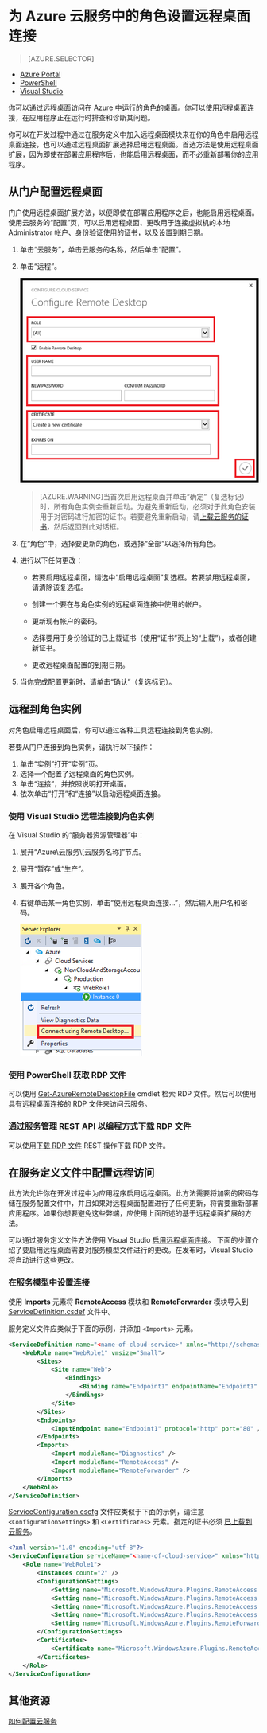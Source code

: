 <properties 
pageTitle="为 Azure 云服务中的角色设置远程桌面连接" 
description="如何配置 Azure 云服务应用程序以允许远程桌面连接" 
services="cloud-services" 
documentationCenter="" 
authors="sbtron" 
manager="timlt" 
editor=""/>
<tags 
ms.service="cloud-services"  
ms.date="07/06/2015" 
wacn.date="10/17/2015"/>

# 为 Azure 云服务中的角色设置远程桌面连接

>[AZURE.SELECTOR]
- [Azure Portal](/documentation/articles/cloud-services-role-enable-remote-desktop)
- [PowerShell](/documentation/articles/cloud-services-role-enable-remote-desktop-powershell)
- [Visual Studio](https://msdn.microsoft.com/zh-cn/library/gg443832.aspx)


你可以通过远程桌面访问在 Azure 中运行的角色的桌面。你可以使用远程桌面连接，在应用程序正在运行时排查和诊断其问题。

你可以在开发过程中通过在服务定义中加入远程桌面模块来在你的角色中启用远程桌面连接，也可以通过远程桌面扩展选择启用远程桌面。首选方法是使用远程桌面扩展，因为即使在部署应用程序后，也能启用远程桌面，而不必重新部署你的应用程序。


## 从门户配置远程桌面
门户使用远程桌面扩展方法，以便即使在部署应用程序之后，也能启用远程桌面。使用云服务的“配置”页，可以启用远程桌面、更改用于连接虚拟机的本地 Administrator 帐户、身份验证使用的证书，以及设置到期日期。


1. 单击“云服务”，单击云服务的名称，然后单击“配置”。

2. 单击“远程”。
    
    ![云服务远程](./media/cloud-services-role-enable-remote-desktop/CloudServices_Remote.png)
    
    > [AZURE.WARNING]当首次启用远程桌面并单击“确定”（复选标记）时，所有角色实例会重新启动。为避免重新启动，必须对于此角色安装用于对密码进行加密的证书。若要避免重新启动，请[上载云服务的证书](cloud-services-how-to-create-deploy/#how-to-upload-a-certificate-for-a-cloud-service)，然后返回到此对话框。
    

3. 在“角色”中，选择要更新的角色，或选择“全部”以选择所有角色。

4. 进行以下任何更改：
    
    - 若要启用远程桌面，请选中“启用远程桌面”复选框。若要禁用远程桌面，请清除该复选框。
    
    - 创建一个要在与角色实例的远程桌面连接中使用的帐户。
    
    - 更新现有帐户的密码。
    
    - 选择要用于身份验证的已上载证书（使用“证书”页上的“上载”），或者创建新证书。
    
    - 更改远程桌面配置的到期日期。

5. 当你完成配置更新时，请单击“确认”（复选标记）。


## 远程到角色实例
对角色启用远程桌面后，你可以通过各种工具远程连接到角色实例。

若要从门户连接到角色实例，请执行以下操作：
    
  1.   单击“实例”打开“实例”页。
  2.   选择一个配置了远程桌面的角色实例。
  3.   单击“连接”，并按照说明打开桌面。 
  4.   依次单击“打开”和“连接”以启动远程桌面连接。 


### 使用 Visual Studio 远程连接到角色实例

在 Visual Studio 的“服务器资源管理器”中：

1. 展开“Azure\\云服务\\[云服务名称]”节点。
2. 展开“暂存”或“生产”。
3. 展开各个角色。
4. 右键单击某一角色实例，单击“使用远程桌面连接...”，然后输入用户名和密码。 

	![服务器资源管理器远程桌面](./media/cloud-services-role-enable-remote-desktop/ServerExplorer_RemoteDesktop.png)


### 使用 PowerShell 获取 RDP 文件
可以使用 [Get-AzureRemoteDesktopFile](https://msdn.microsoft.com/zh-cn/library/azure/dn495261.aspx) cmdlet 检索 RDP 文件。然后可以使用具有远程桌面连接的 RDP 文件来访问云服务。

### 通过服务管理 REST API 以编程方式下载 RDP 文件
可以使用[下载 RDP 文件](https://msdn.microsoft.com/zh-cn/library/jj157183.aspx) REST 操作下载 RDP 文件。



## 在服务定义文件中配置远程访问

此方法允许你在开发过程中为应用程序启用远程桌面。此方法需要将加密的密码存储在服务配置文件中，并且如果对远程桌面配置进行了任何更新，将需要重新部署应用程序。如果你想要避免这些弊端，应使用上面所述的基于远程桌面扩展的方法。

可以通过服务定义文件方法使用 Visual Studio [启用远程桌面连接](https://msdn.microsoft.com/zh-cn/library/gg443832.aspx)。
下面的步骤介绍了要启用远程桌面需要对服务模型文件进行的更改。在发布时，Visual Studio 将自动进行这些更改。

### 在服务模型中设置连接 
使用 **Imports** 元素将 **RemoteAccess** 模块和 **RemoteForwarder** 模块导入到 [ServiceDefinition.csdef](/documentation/articles/cloud-services-model-and-package/#csdef) 文件中。

服务定义文件应类似于下面的示例，并添加 `<Imports>` 元素。

```xml
<ServiceDefinition name="<name-of-cloud-service>" xmlns="http://schemas.microsoft.com/ServiceHosting/2008/10/ServiceDefinition" schemaVersion="2013-03.2.0">
    <WebRole name="WebRole1" vmsize="Small">
        <Sites>
            <Site name="Web">
                <Bindings>
                    <Binding name="Endpoint1" endpointName="Endpoint1" />
                </Bindings>
            </Site>
        </Sites>
        <Endpoints>
            <InputEndpoint name="Endpoint1" protocol="http" port="80" />
        </Endpoints>
        <Imports>
            <Import moduleName="Diagnostics" />
            <Import moduleName="RemoteAccess" />
            <Import moduleName="RemoteForwarder" />
        </Imports>
    </WebRole>
</ServiceDefinition>
```
[ServiceConfiguration.cscfg](/documentation/articles/cloud-services-model-and-package/#cscfg) 文件应类似于下面的示例，请注意 `<ConfigurationSettings>` 和 `<Certificates>` 元素。指定的证书必须 [已上载到云服务](/documentation/articles/cloud-services-how-to-create-deploy/#how-to-upload-a-certificate-for-a-cloud-service)。

```xml
<?xml version="1.0" encoding="utf-8"?>
<ServiceConfiguration serviceName="<name-of-cloud-service>" xmlns="http://schemas.microsoft.com/ServiceHosting/2008/10/ServiceConfiguration" osFamily="3" osVersion="*" schemaVersion="2013-03.2.0">
    <Role name="WebRole1">
        <Instances count="2" />
        <ConfigurationSettings>
            <Setting name="Microsoft.WindowsAzure.Plugins.RemoteAccess.Enabled" value="true" />
            <Setting name="Microsoft.WindowsAzure.Plugins.RemoteAccess.AccountUsername" value="[name-of-user-account]" />
            <Setting name="Microsoft.WindowsAzure.Plugins.RemoteAccess.AccountEncryptedPassword" value="[base-64-encrypted-user-password]" />
            <Setting name="Microsoft.WindowsAzure.Plugins.RemoteAccess.AccountExpiration" value="[certificate-expiration]" />
            <Setting name="Microsoft.WindowsAzure.Plugins.RemoteForwarder.Enabled" value="true" />
        </ConfigurationSettings>
        <Certificates>
            <Certificate name="Microsoft.WindowsAzure.Plugins.RemoteAccess.PasswordEncryption" thumbprint="[certificate-thumbprint]" thumbprintAlgorithm="sha1" />
        </Certificates>
    </Role>
</ServiceConfiguration>
```


## 其他资源

[如何配置云服务](/documentation/articles/cloud-services-how-to-configure)

<!---HONumber=74-->
